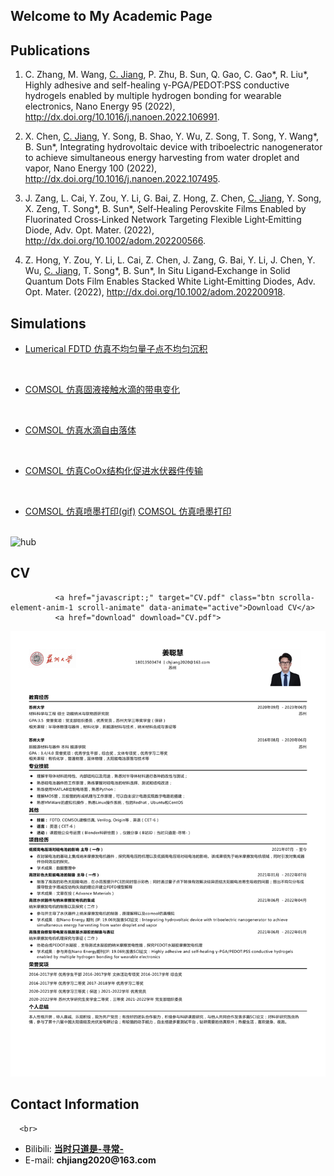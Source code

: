 
## Welcome to My Academic Page

## Publications

1. C. Zhang, M. Wang, <u>C. Jiang</u>, P. Zhu, B. Sun, Q. Gao, C. Gao\*, R. Liu\*, Highly adhesive and self-healing γ-PGA/PEDOT:PSS conductive hydrogels enabled by multiple hydrogen bonding for wearable electronics, Nano Energy 95 (2022), <http://dx.doi.org/10.1016/j.nanoen.2022.106991>.

1. X. Chen, <u>C. Jiang</u>, Y. Song, B. Shao, Y. Wu, Z. Song, T. Song, Y. Wang\*, B. Sun\*, Integrating hydrovoltaic device with triboelectric nanogenerator to achieve simultaneous energy harvesting from water droplet and vapor, Nano Energy 100 (2022), <http://dx.doi.org/10.1016/j.nanoen.2022.107495>.

1. J. Zang, L. Cai, Y. Zou, Y. Li, G. Bai, Z. Hong, Z. Chen, <u>C. Jiang</u>, Y. Song, X. Zeng, T. Song\*, B. Sun\*, Self‐Healing Perovskite Films Enabled by Fluorinated Cross‐Linked Network Targeting Flexible Light‐Emitting Diode, Adv. Opt. Mater.  (2022), <http://dx.doi.org/10.1002/adom.202200566>.

1. Z. Hong, Y. Zou, Y. Li, L. Cai, Z. Chen, J. Zang, G. Bai, Y. Li, J. Chen, Y. Wu, <u>C. Jiang</u>, T. Song\*, B. Sun\*, In Situ Ligand‐Exchange in Solid Quantum Dots Film Enables Stacked White Light‐Emitting Diodes, Adv. Opt. Mater.  (2022), <http://dx.doi.org/10.1002/adom.202200918>.

## Simulations
<head>
      
* <a href="https://github.com/Drchjiang/Drchjiang.github.io/blob/main/_picture/blog1.png" target="_blank"> Lumerical FDTD 仿真不均匀量子点不均匀沉积</a>
<br>
  
* <a href="https://github.com/Drchjiang/Drchjiang.github.io/blob/main/_picture/blog2.png" target="_blank"> COMSOL 仿真固液接触水滴的带电变化</a>
<br>
  
* <a href="https://github.com/Drchjiang/Drchjiang.github.io/blob/main/_picture/blog3.gif" target="_blank"> COMSOL 仿真水滴自由落体</a>
<br>
 
* <a href="https://github.com/Drchjiang/Drchjiang.github.io/blob/main/_picture/blog4.png" target="_blank"> COMSOL 仿真CoOx结构化促进水伏器件传输</a>
<br>
  
* <a href="https://github.com/Drchjiang/Drchjiang.github.io/blob/main/_picture/blog5.gif" target="_blank"> COMSOL 仿真喷墨打印(gif)</a>
 <a href="https://github.com/Drchjiang/Drchjiang.github.io/blob/main/_picture/blog5.gif" target="_blank"> COMSOL 仿真喷墨打印</a>
<br>   
 <img class="fit-picture"
     src="./_picture/blog7.jpg"
     alt="hub">
      
## CV

   <!-- Button CV -->
              <a href="javascript:;" target="CV.pdf" class="btn scrolla-element-anim-1 scroll-animate" data-animate="active">Download CV</a>
              <a href="download" download="CV.pdf">
<img border="0" src="CV.pdf" alt="Wrong">
</a>
      
      
## Contact Information
      <br>
<ul>
      <li> Bilibili: <strong><a href="https://space.bilibili.com/390423616" target="_blank">当时只道是-寻常-</a></strong> </li>
      <li> E-mail: <strong>chjiang2020@163.com</strong></li>
</ul>
